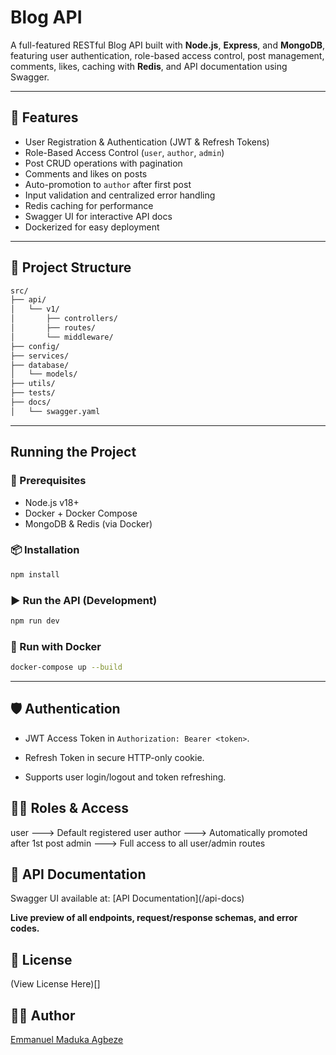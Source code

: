 # Blog API

A full-featured RESTful Blog API built with **Node.js**, **Express**, and **MongoDB**, featuring user authentication, role-based access control, post management, comments, likes, caching with **Redis**, and API documentation using Swagger.

---

## 🚀 Features

- User Registration & Authentication (JWT & Refresh Tokens)
- Role-Based Access Control (`user`, `author`, `admin`)
- Post CRUD operations with pagination
- Comments and likes on posts
- Auto-promotion to `author` after first post
- Input validation and centralized error handling
- Redis caching for performance
- Swagger UI for interactive API docs
- Dockerized for easy deployment

---

## 📁 Project Structure

```bash
src/
├── api/
│   └── v1/
│       ├── controllers/
│       ├── routes/
│       └── middleware/
├── config/
├── services/
├── database/
│   └── models/
├── utils/
├── tests/
├── docs/
│   └── swagger.yaml
```

---

## Running the Project

### 🔧 Prerequisites

- Node.js v18+
- Docker + Docker Compose
- MongoDB & Redis (via Docker)

### 📦 Installation

```bash
npm install
```

### ▶️ Run the API (Development)

```bash
npm run dev
```

### 🐳 Run with Docker

```bash
docker-compose up --build
```

---

## 🛡️ Authentication

- JWT Access Token in `Authorization: Bearer <token>`.

- Refresh Token in secure HTTP-only cookie.

- Supports user login/logout and token refreshing.

## 🧑‍💻 Roles & Access

user ---> Default registered user
author ---> Automatically promoted after 1st post
admin ---> Full access to all user/admin routes

## 📄 API Documentation

Swagger UI available at: [API Documentation](<domain>/api-docs)

**Live preview of all endpoints, request/response schemas, and error codes.**

## 📝 License

(View License Here)[]

## 👨‍🏫 Author

[Emmanuel Maduka Agbeze](https://github.com/EmmanuelM-A)
